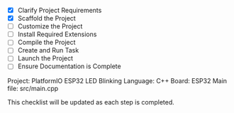 - [x] Clarify Project Requirements
- [x] Scaffold the Project
- [ ] Customize the Project
- [ ] Install Required Extensions
- [ ] Compile the Project
- [ ] Create and Run Task
- [ ] Launch the Project
- [ ] Ensure Documentation is Complete

Project: PlatformIO ESP32 LED Blinking
Language: C++
Board: ESP32
Main file: src/main.cpp

This checklist will be updated as each step is completed.
